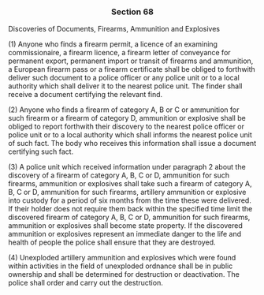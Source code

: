 ### <a name="section_68"></a><p align="center">Section 68</p>

Discoveries of Documents, Firearms, Ammunition and Explosives

(1) Anyone who finds a firearm permit, a licence of an examining commissionaire, a firearm licence, a firearm letter of conveyance for permanent export, permanent import or transit of firearms and ammunition, a European firearm pass or a firearm certificate shall be obliged to forthwith deliver such document to a police officer or any police unit or to a local authority which shall deliver it to the nearest police unit. The finder shall receive a document certifying the relevant find.

 (2) Anyone who finds a firearm of category A, B or C or ammunition for such firearm or a firearm of category D, ammunition or explosive shall be obliged to report forthwith their discovery to the nearest police officer or police unit or to a local authority which shall informs the nearest police unit of such fact. The body who receives this information shall issue a document certifying such fact.

 (3) A police unit which received information under paragraph 2 about the discovery of a firearm of category A, B, C or D, ammunition for such firearms, ammunition or explosives shall take such a firearm of category A, B, C or D, ammunition for such firearms, artillery ammunition or explosive into custody for a period of six months from the time these were delivered. If their holder does not require them back within the specified time limit the discovered firearm of category A, B, C or D, ammunition for such firearms, ammunition or explosives shall become state property. If the discovered ammunition or explosives represent an immediate danger to the life and health of people the police shall ensure that they are destroyed.

(4) Unexploded artillery ammunition and explosives which were found within activities in the field of unexploded ordnance shall be in public ownership and shall be determined for destruction or deactivation. The police shall order and carry out the destruction.

